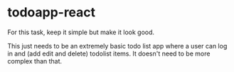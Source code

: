 # todoapp-react
For this task, keep it simple but make it look good.

This just needs to be an extremely basic todo list app where a user can log in and (add edit and delete) todolist items. It doesn't need to be more complex than that.
